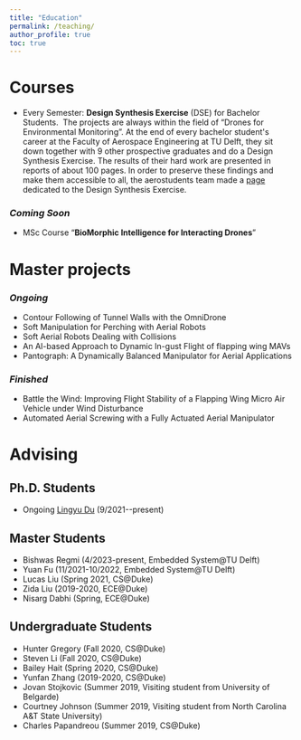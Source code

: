 ```yaml
---
title: "Education"
permalink: /teaching/
author_profile: true
toc: true
---
```


# Courses

-   Every Semester: **Design Synthesis Exercise** (DSE) for Bachelor Students.  The projects are always within the field of “Drones for Environmental Monitoring”.
At the end of every bachelor student's career at the Faculty of Aerospace Engineering at TU Delft, they sit down together with 9 other prospective graduates and do a Design Synthesis Exercise. The results of their hard work are presented in reports of about 100 pages.
In order to preserve these findings and make them accessible to all, the aerostudents team made a [page](https://www.aerostudents.com/design-synthesis-exercise.php) dedicated to the Design Synthesis Exercise.

### _Coming Soon_

-   MSc Course “**BioMorphic Intelligence for Interacting Drones**”

# Master projects

### _Ongoing_

-   Contour Following of Tunnel Walls with the OmniDrone
-   Soft Manipulation for Perching with Aerial Robots
-   Soft Aerial Robots Dealing with Collisions
-   An AI-based Approach to Dynamic In-gust Flight of flapping wing MAVs
-   Pantograph: A Dynamically Balanced Manipulator for Aerial Applications

### _Finished_

-   Battle the Wind: Improving Flight Stability of a Flapping Wing Micro Air Vehicle under Wind Disturbance
-   Automated Aerial Screwing with a Fully Actuated Aerial Manipulator


# Advising

## Ph.D. Students

-   Ongoing [Lingyu Du](https://github.com/LingyuDu) (9/2021--present)

## Master Students

-   Bishwas Regmi (4/2023-present, Embedded System@TU Delft)
-   Yuan Fu (11/2021-10/2022, Embedded System@TU Delft)
-   Lucas Liu (Spring 2021, CS@Duke)
-   Zida Liu (2019-2020, ECE@Duke)
-   Nisarg Dabhi (Spring, ECE@Duke)

## Undergraduate Students

-   Hunter Gregory (Fall 2020, CS@Duke)
-   Steven Li (Fall 2020, CS@Duke)
-   Bailey Hait (Spring 2020, CS@Duke)
-   Yunfan Zhang (2019-2020, CS@Duke)
-   Jovan Stojkovic (Summer 2019, Visiting student from University of Belgarde)
-   Courtney Johnson (Summer 2019, Visiting student from North Carolina A&T State University)
-   Charles Papandreou (Summer 2019, CS@Duke)
